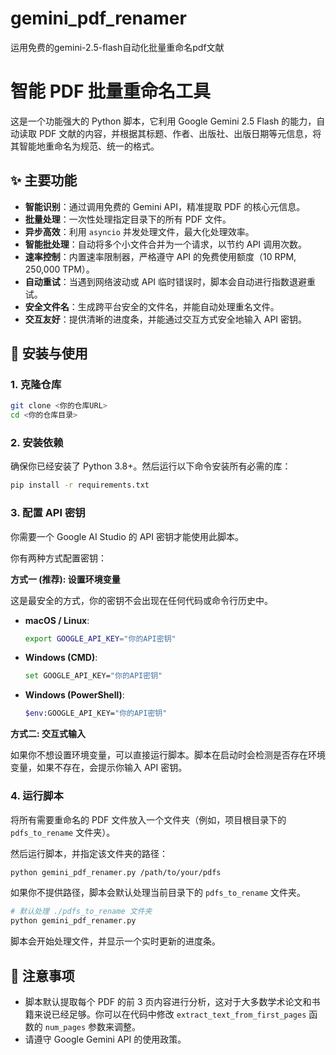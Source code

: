 # gemini_pdf_renamer
运用免费的gemini-2.5-flash自动化批量重命名pdf文献

# 智能 PDF 批量重命名工具

这是一个功能强大的 Python 脚本，它利用 Google Gemini 2.5 Flash 的能力，自动读取 PDF 文献的内容，并根据其标题、作者、出版社、出版日期等元信息，将其智能地重命名为规范、统一的格式。

## ✨ 主要功能

-   **智能识别**：通过调用免费的 Gemini API，精准提取 PDF 的核心元信息。
-   **批量处理**：一次性处理指定目录下的所有 PDF 文件。
-   **异步高效**：利用 `asyncio` 并发处理文件，最大化处理效率。
-   **智能批处理**：自动将多个小文件合并为一个请求，以节约 API 调用次数。
-   **速率控制**：内置速率限制器，严格遵守 API 的免费使用额度（10 RPM, 250,000 TPM）。
-   **自动重试**：当遇到网络波动或 API 临时错误时，脚本会自动进行指数退避重试。
-   **安全文件名**：生成跨平台安全的文件名，并能自动处理重名文件。
-   **交互友好**：提供清晰的进度条，并能通过交互方式安全地输入 API 密钥。

## 🚀 安装与使用

### 1. 克隆仓库

```bash
git clone <你的仓库URL>
cd <你的仓库目录>
```

### 2. 安装依赖

确保你已经安装了 Python 3.8+。然后运行以下命令安装所有必需的库：

```bash
pip install -r requirements.txt
```

### 3. 配置 API 密钥

你需要一个 Google AI Studio 的 API 密钥才能使用此脚本。

你有两种方式配置密钥：

**方式一 (推荐): 设置环境变量**

这是最安全的方式，你的密钥不会出现在任何代码或命令行历史中。

-   **macOS / Linux**:
    ```bash
    export GOOGLE_API_KEY="你的API密钥"
    ```
-   **Windows (CMD)**:
    ```bash
    set GOOGLE_API_KEY="你的API密钥"
    ```
-   **Windows (PowerShell)**:
    ```bash
    $env:GOOGLE_API_KEY="你的API密钥"
    ```

**方式二: 交互式输入**

如果你不想设置环境变量，可以直接运行脚本。脚本在启动时会检测是否存在环境变量，如果不存在，会提示你输入 API 密钥。

### 4. 运行脚本

将所有需要重命名的 PDF 文件放入一个文件夹（例如，项目根目录下的 `pdfs_to_rename` 文件夹）。

然后运行脚本，并指定该文件夹的路径：

```bash
python gemini_pdf_renamer.py /path/to/your/pdfs
```

如果你不提供路径，脚本会默认处理当前目录下的 `pdfs_to_rename` 文件夹。

```bash
# 默认处理 ./pdfs_to_rename 文件夹
python gemini_pdf_renamer.py
```

脚本会开始处理文件，并显示一个实时更新的进度条。

## 📝 注意事项

-   脚本默认提取每个 PDF 的前 3 页内容进行分析，这对于大多数学术论文和书籍来说已经足够。你可以在代码中修改 `extract_text_from_first_pages` 函数的 `num_pages` 参数来调整。
-   请遵守 Google Gemini API 的使用政策。


